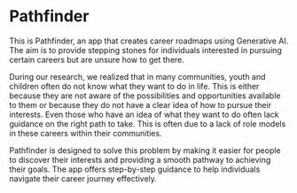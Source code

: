 # Pathfinder

This is Pathfinder, an app that creates career roadmaps using Generative AI. The aim is to provide stepping stones for individuals interested in pursuing certain careers but are unsure how to get there.

During our research, we realized that in many communities, youth and children often do not know what they want to do in life. This is either because they are not aware of the possibilities and opportunities available to them or because they do not have a clear idea of how to pursue their interests. Even those who have an idea of what they want to do often lack guidance on the right path to take. This is often due to a lack of role models in these careers within their communities.

Pathfinder is designed to solve this problem by making it easier for people to discover their interests and providing a smooth pathway to achieving their goals. The app offers step-by-step guidance to help individuals navigate their career journey effectively.
